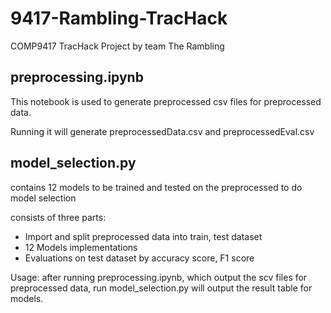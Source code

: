 # 9417-Rambling-TracHack
COMP9417 TracHack Project by team The Rambling 

## preprocessing.ipynb
This notebook is used to generate preprocessed csv files for preprocessed data.

Running it will generate preprocessedData.csv and preprocessedEval.csv

## model_selection.py 
contains 12 models to be trained and tested on the preprocessed to do model selection 

consists of three parts:
  - Import and split preprocessed data into train, test dataset
  - 12 Models implementations
  - Evaluations on test dataset by accuracy score, F1 score

Usage: after running preprocessing.ipynb, which output the scv files for preprocessed data, run model_selection.py will output the result table for models.
  